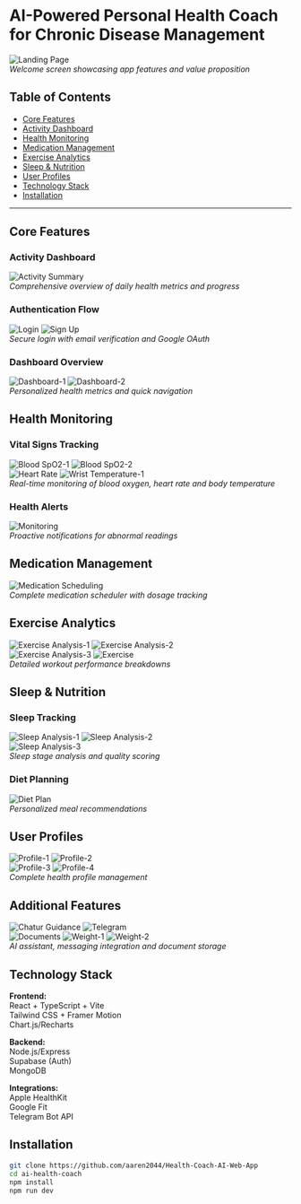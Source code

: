# AI-Powered Personal Health Coach for Chronic Disease Management

![Landing Page](<img/Landing Page.png>)  
*Welcome screen showcasing app features and value proposition*

## Table of Contents
- [Core Features](#core-features)
- [Activity Dashboard](#activity-dashboard)
- [Health Monitoring](#health-monitoring)
- [Medication Management](#medication-management)
- [Exercise Analytics](#exercise-analytics)
- [Sleep & Nutrition](#sleep--nutrition)
- [User Profiles](#user-profiles)
- [Technology Stack](#technology-stack)
- [Installation](#installation)

---

## Core Features

### Activity Dashboard
![Activity Summary](<img/Activity Summary.png>)  
*Comprehensive overview of daily health metrics and progress*

### Authentication Flow
![Login](<img/Login.png>) ![Sign Up](<img/Sign Up.png>)  
*Secure login with email verification and Google OAuth*

### Dashboard Overview
![Dashboard-1](<img/Dashboard-1.png>) ![Dashboard-2](<img/Dashboard-2.png>)  
*Personalized health metrics and quick navigation*

## Health Monitoring

### Vital Signs Tracking
![Blood SpO2-1](<img/Blood SpO2-1.png>) ![Blood SpO2-2](<img/Blood SpO2-2.png>)  
![Heart Rate](<img/Heart Rate.png>) ![Wrist Temperature-1](<img/Wrist Temperature-1.png>)  
*Real-time monitoring of blood oxygen, heart rate and body temperature*

### Health Alerts
![Monitoring](<img/Monitoring.png>)  
*Proactive notifications for abnormal readings*

## Medication Management

![Medication Scheduling](<img/Medication Scheduling.png>)  
*Complete medication scheduler with dosage tracking*

## Exercise Analytics

![Exercise Analysis-1](<img/Exercise Analysis-1.png>) ![Exercise Analysis-2](<img/Exercise Analysis-2.png>)  
![Exercise Analysis-3](<img/Exercise Analysis-3.png>) ![Exercise](<img/Exercise.png>)  
*Detailed workout performance breakdowns*

## Sleep & Nutrition

### Sleep Tracking
![Sleep Analysis-1](<img/Sleep Analysis-1.png>) ![Sleep Analysis-2](<img/Sleep Analysis-2.png>)  
![Sleep Analysis-3](<img/Sleep Analysis-3.png>)  
*Sleep stage analysis and quality scoring*

### Diet Planning
![Diet Plan](<img/Diet Plan.png>)  
*Personalized meal recommendations*

## User Profiles

![Profile-1](<img/Profile-1.png>) ![Profile-2](<img/Profile-2.png>)  
![Profile-3](<img/Profile-3.png>) ![Profile-4](<img/Profile-4.png>)  
*Complete health profile management*

## Additional Features

![Chatur Guidance](<img/Chatur Guidance.png>) ![Telegram](<img/Telegram.png>)  
![Documents](<img/Documents.png>) ![Weight-1](<img/Weight-1.png>) ![Weight-2](<img/Weight-2.png>)  
*AI assistant, messaging integration and document storage*

## Technology Stack

**Frontend:**  
React + TypeScript + Vite  
Tailwind CSS + Framer Motion  
Chart.js/Recharts

**Backend:**  
Node.js/Express  
Supabase (Auth)  
MongoDB

**Integrations:**  
Apple HealthKit  
Google Fit  
Telegram Bot API

## Installation

```bash
git clone https://github.com/aaren2044/Health-Coach-AI-Web-App
cd ai-health-coach
npm install
npm run dev